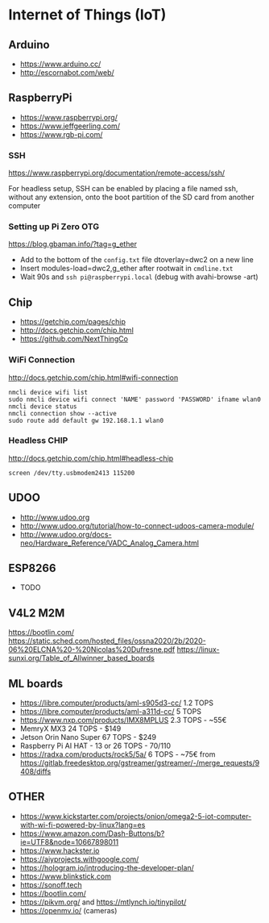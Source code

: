 # Internet of Things (IoT)

## Arduino

 * https://www.arduino.cc/
 * http://escornabot.com/web/


## RaspberryPi

 * https://www.raspberrypi.org/
 * https://www.jeffgeerling.com/
 * https://www.rgb-pi.com/

### SSH

https://www.raspberrypi.org/documentation/remote-access/ssh/

For headless setup, SSH can be enabled by placing a file named ssh, without any extension, onto the boot partition of the SD card from another computer

### Setting up Pi Zero OTG

https://blog.gbaman.info/?tag=g_ether

 - Add to the bottom of the `config.txt` file dtoverlay=dwc2 on a new line
 - Insert modules-load=dwc2,g_ether after rootwait in `cmdline.txt`
 - Wait 90s and `ssh pi@raspberrypi.local` (debug with avahi-browse -art)

## Chip

 * https://getchip.com/pages/chip
 * http://docs.getchip.com/chip.html
 * https://github.com/NextThingCo

### WiFi Connection

http://docs.getchip.com/chip.html#wifi-connection

```
nmcli device wifi list
sudo nmcli device wifi connect 'NAME' password 'PASSWORD' ifname wlan0
nmcli device status
nmcli connection show --active
sudo route add default gw 192.168.1.1 wlan0
```

### Headless CHIP

http://docs.getchip.com/chip.html#headless-chip

```
screen /dev/tty.usbmodem2413 115200
```


## UDOO

 * http://www.udoo.org
 * http://www.udoo.org/tutorial/how-to-connect-udoos-camera-module/
 * http://www.udoo.org/docs-neo/Hardware_Reference/VADC_Analog_Camera.html

## ESP8266

 * TODO

## V4L2 M2M

https://bootlin.com/
https://static.sched.com/hosted_files/ossna2020/2b/2020-06%20ELCNA%20-%20Nicolas%20Dufresne.pdf
https://linux-sunxi.org/Table_of_Allwinner_based_boards


## ML boards

* https://libre.computer/products/aml-s905d3-cc/ 1.2 TOPS
* https://libre.computer/products/aml-a311d-cc/  5 TOPS
* https://www.nxp.com/products/IMX8MPLUS         2.3 TOPS      - ~55€
* MemryX MX3                                     24 TOPS       - $149
* Jetson Orin Nano Super                         67 TOPS       - $249
* Raspberry Pi AI HAT -                          13 or 26 TOPS - $70/$110
* https://radxa.com/products/rock5/5a/           6 TOPS        - ~75€                                 from  https://gitlab.freedesktop.org/gstreamer/gstreamer/-/merge_requests/9408/diffs

## OTHER

 * https://www.kickstarter.com/projects/onion/omega2-5-iot-computer-with-wi-fi-powered-by-linux?lang=es
 * https://www.amazon.com/Dash-Buttons/b?ie=UTF8&node=10667898011
 * https://www.hackster.io
 * https://aiyprojects.withgoogle.com/
 * https://hologram.io/introducing-the-developer-plan/
 * https://www.blinkstick.com
 * https://sonoff.tech
 * https://bootlin.com/
 * https://pikvm.org/ and https://mtlynch.io/tinypilot/
 * https://openmv.io/ (cameras)